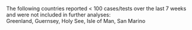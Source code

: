 The following countries reported < 100 cases/tests over the last 7 weeks and were not included in further analyses:<br>Greenland, Guernsey, Holy See, Isle of Man, San Marino
<br>
